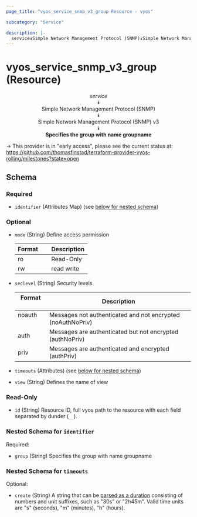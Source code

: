 ```yaml
---
page_title: "vyos_service_snmp_v3_group Resource - vyos"

subcategory: "Service"

description: |- 
  service⯯Simple Network Management Protocol (SNMP)⯯Simple Network Management Protocol (SNMP) v3⯯Specifies the group with name groupname
---
```


# vyos_service_snmp_v3_group (Resource)
<center>

*service*  
⯯  
Simple Network Management Protocol (SNMP)  
⯯  
Simple Network Management Protocol (SNMP) v3  
⯯  
**Specifies the group with name groupname**


</center>

-> This provider is in "early access", please see the current status at: https://github.com/thomasfinstad/terraform-provider-vyos-rolling/milestones?state=open

## Schema

### Required

- `identifier` (Attributes Map) (see [below for nested schema](#nestedatt--identifier))

### Optional

- `mode` (String) Define access permission

    |Format  &emsp;|Description  |
    |----------|---------------|
    |ro      &emsp;|Read-Only    |
    |rw      &emsp;|read write   |
- `seclevel` (String) Security levels

    |Format  &emsp;|Description                                                  |
    |----------|---------------------------------------------------------------|
    |noauth  &emsp;|Messages not authenticated and not encrypted (noAuthNoPriv)  |
    |auth    &emsp;|Messages are authenticated but not encrypted (authNoPriv)    |
    |priv    &emsp;|Messages are authenticated and encrypted (authPriv)          |
- `timeouts` (Attributes) (see [below for nested schema](#nestedatt--timeouts))
- `view` (String) Defines the name of view

### Read-Only

- `id` (String) Resource ID, full vyos path to the resource with each field separated by dunder (`__`).

<a id="nestedatt--identifier"></a>
### Nested Schema for `identifier`

Required:

- `group` (String) Specifies the group with name groupname


<a id="nestedatt--timeouts"></a>
### Nested Schema for `timeouts`

Optional:

- `create` (String) A string that can be [parsed as a duration](https://pkg.go.dev/time#ParseDuration) consisting of numbers and unit suffixes, such as &#34;30s&#34; or &#34;2h45m&#34;. Valid time units are &#34;s&#34; (seconds), &#34;m&#34; (minutes), &#34;h&#34; (hours).  
